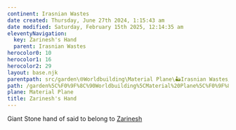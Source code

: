 ```yaml
---
continent: Irasnian Wastes
date created: Thursday, June 27th 2024, 1:15:43 am
date modified: Saturday, February 15th 2025, 12:14:35 am
eleventyNavigation:
  key: Zarinesh's Hand
  parent: Irasnian Wastes
herocolor0: 10
herocolor1: 16
herocolor2: 29
layout: base.njk
parentpath: src/garden\🌐Worldbuilding\Material Plane\🏜️Irasnian Wastes/Irasnian Wastes.md
path: /garden%5C%F0%9F%8C%90Worldbuilding%5CMaterial%20Plane%5C%F0%9F%8F%9C%EF%B8%8FIrasnian%20Wastes/Zarinesh%27s%20Hand/
plane: Material Plane
title: Zarinesh's Hand
---
```


Giant Stone hand of said to belong to [Zarinesh](/garden/%F0%9F%8C%90Worldbuilding/Nether%20Plane/Gods/Zarinesh)